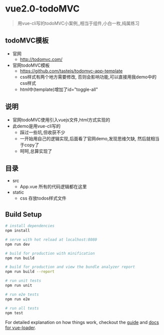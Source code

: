 # vue2.0-todoMVC
> 用vue-cli写的todoMVC小案例,,相当于组件,小白一枚,纯属练习

## todoMVC模板
- 官网 
	- http://todomvc.com/
- 官网todoMVC模板 
	- https://github.com/tastejs/todomvc-app-template
	- css样式有两个地方需要修改, 否则会影响功能,可以直接用我demo中的css样式
	- html中(template)增加了id="toggle-all"

## 说明
- 官网todoMVC使用引入vuejs文件,html方式实现的
- 此demo是用vue-cli写的
	- 踩过一些坑,但收获不少
	- 一开始用自己的逻辑实现,后面看了官网demo,发现思维欠缺, 然后就相当于copy了
	- 呵呵,总算实现了

## 目录
- src
	- App.vue 所有的代码逻辑都在这里
- static
	- css 存放todos样式文件

## Build Setup

``` bash
# install dependencies
npm install

# serve with hot reload at localhost:8080
npm run dev

# build for production with minification
npm run build

# build for production and view the bundle analyzer report
npm run build --report

# run unit tests
npm run unit

# run e2e tests
npm run e2e

# run all tests
npm test
```

For detailed explanation on how things work, checkout the [guide](http://vuejs-templates.github.io/webpack/) and [docs for vue-loader](http://vuejs.github.io/vue-loader).
